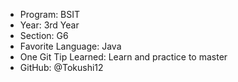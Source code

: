 - Program: BSIT
- Year: 3rd Year
- Section: G6
- Favorite Language: Java
- One Git Tip Learned: Learn and practice to master
- GitHub: @Tokushi12